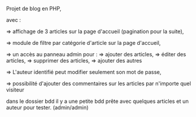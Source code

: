Projet de blog en PHP,

avec :

=> affichage de 3 articles sur la page d'accueil (pagination pour la suite),

=> module de filtre par catégorie d'article sur la page d'accueil,

=> un accès au panneau admin pour :
  => ajouter des articles,
  => éditer des articles,
  => supprimer des articles,
  => ajouter des autres
  
=> L'auteur identifié peut modifier seulement son mot de passe,

=> possibilité d'ajouter des commentaires sur les articles par n'importe quel visiteur

dans le dossier bdd il y a une petite bdd prête avec quelques articles et un auteur pour tester. (admin/admin)




